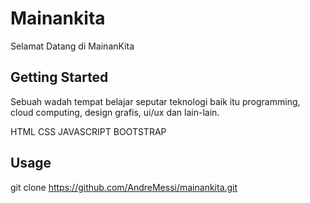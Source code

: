 # Mainankita

Selamat Datang di MainanKita

## Getting Started

Sebuah wadah tempat belajar seputar teknologi baik itu programming, cloud computing, design grafis, ui/ux dan lain-lain.

HTML
CSS
JAVASCRIPT
BOOTSTRAP

## Usage

git clone https://github.com/AndreMessi/mainankita.git